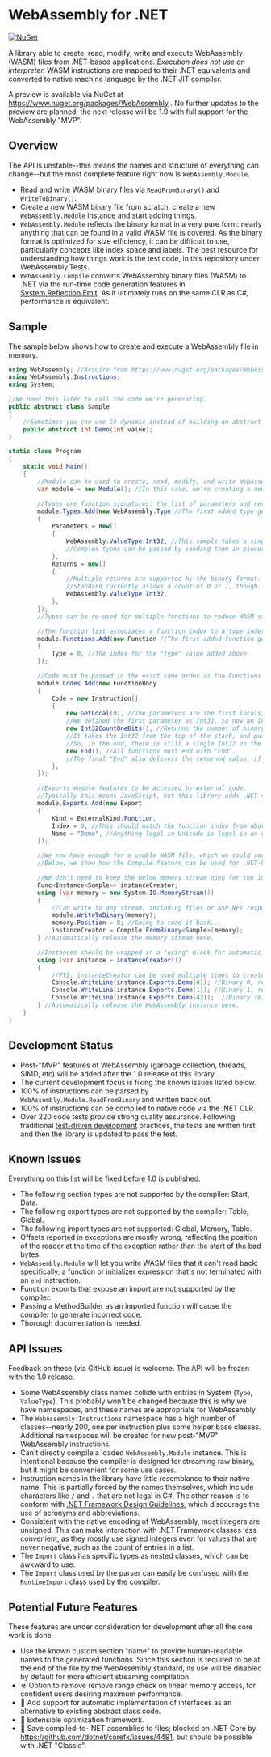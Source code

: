 ﻿# WebAssembly for .NET
[![NuGet](https://img.shields.io/nuget/v/WebAssembly.svg)](https://www.nuget.org/packages/WebAssembly)

A library able to create, read, modify, write and execute WebAssembly (WASM) files from .NET-based applications.
*Execution does not use an interpreter.*
WASM instructions are mapped to their .NET equivalents and converted to native machine language by the .NET JIT compiler.

A preview is available via NuGet at https://www.nuget.org/packages/WebAssembly .
No further updates to the preview are planned; the next release will be 1.0 with full support for the WebAssembly "MVP".

## Overview

The API is unstable--this means the names and structure of everything can change--but the most complete feature right now is `WebAssembly.Module`.

- Read and write WASM binary files via `ReadFromBinary()` and `WriteToBinary()`.
- Create a new WASM binary file from scratch: create a new `WebAssembly.Module` instance and start adding things.
- `WebAssembly.Module` reflects the binary format in a very pure form: nearly anything that can be found in a valid WASM file is covered.
As the binary format is optimized for size efficiency, it can be difficult to use, particularly concepts like index space and labels.
The best resource for understanding how things work is the test code, in this repository under WebAssembly.Tests.
- `WebAssembly.Compile` converts WebAssembly binary files (WASM) to .NET via the run-time code generation features in [System.Reflection.Emit](https://msdn.microsoft.com/en-us/library/system.reflection.emit.aspx).
As it ultimately runs on the same CLR as C#, performance is equivalent.

## Sample

The sample below shows how to create and execute a WebAssembly file in memory.

``` C#
using WebAssembly; //Acquire from https://www.nuget.org/packages/WebAssembly
using WebAssembly.Instructions;
using System;

//We need this later to call the code we're generating.
public abstract class Sample
{
	//Sometimes you can use C# dynamic instead of building an abstract class like this.
	public abstract int Demo(int value);
}

static class Program
{
	static void Main()
	{
		//Module can be used to create, read, modify, and write WebAssembly files.
		var module = new Module(); //In this case, we're creating a new one.

		//Types are function signatures: the list of parameters and returns.
		module.Types.Add(new WebAssembly.Type //The first added type gets index 0.
		{
			Parameters = new[]
			{
				WebAssembly.ValueType.Int32, //This sample takes a single Int32 as input.
				//Complex types can be passed by sending them in pieces.
			},
			Returns = new[]
			{
				//Multiple returns are supported by the binary format.
				//Standard currently allows a count of 0 or 1, though.
				WebAssembly.ValueType.Int32,
			},
		});
		//Types can be re-used for multiple functions to reduce WASM size.

		//The function list associates a function index to a type index.
		module.Functions.Add(new Function //The first added function gets index 0.
		{
			Type = 0, //The index for the "type" value added above.
		});

		//Code must be passed in the exact same order as the Functions above.
		module.Codes.Add(new FunctionBody
		{
			Code = new Instruction[]
			{
				new GetLocal(0), //The parameters are the first locals, in order.
				//We defined the first parameter as Int32, so now an Int32 is at the top of the stack.
				new Int32CountOneBits(), //Returns the number of binary bits set to 1.
				//It takes the Int32 from the top of the stack, and pushes the return value.
				//So, in the end, there is still a single Int32 on the stack, but it's now the result of Int32CountOneBits.
				new End(), //All functions must end with "End".
				//The final "End" also delivers the returned value, if the type says that a value is returned.
			},
		});

		//Exports enable features to be accessed by external code.
		//Typically this means JavaScript, but this library adds .NET execution capability, too.
		module.Exports.Add(new Export
		{
			Kind = ExternalKind.Function,
			Index = 0, //This should match the function index from above.
			Name = "Demo", //Anything legal in Unicode is legal in an export name.
		});

		//We now have enough for a usable WASM file, which we could save with module.WriteToBinary().
		//Below, we show how the Compile feature can be used for .NET-based execution.

		//We don't need to keep the below memory stream open for the instance creator.
		Func<Instance<Sample>> instanceCreator;
		using (var memory = new System.IO.MemoryStream())
		{
			//Can write to any stream, including files or ASP.NET responses, for example.
			module.WriteToBinary(memory);
			memory.Position = 0; //Going to read it back...
			instanceCreator = Compile.FromBinary<Sample>(memory);
		} //Automatically release the memory stream here.

		//Instances should be wrapped in a "using" block for automatic disposal.
		using (var instance = instanceCreator())
		{
			//FYI, instanceCreator can be used multiple times to create independant instances.
			Console.WriteLine(instance.Exports.Demo(0)); //Binary 0, result 0
			Console.WriteLine(instance.Exports.Demo(1)); //Binary 1, result 1,
			Console.WriteLine(instance.Exports.Demo(42));  //Binary 101010, result 3
		} //Automatically release the WebAssembly instance here.
	}
}
```

## Development Status

- Post-"MVP" features of WebAssembly (garbage collection, threads, SIMD, etc) will be added after the 1.0 release of this library.
- The current development focus is fixing the known issues listed below.
- 100% of instructions can be parsed by `WebAssembly.Module.ReadFromBinary` and written back out.
- 100% of instructions can be compiled to native code via the .NET CLR.
- Over 220 code tests provide strong quality assurance.
Following traditional [test-driven development](https://en.wikipedia.org/wiki/Test-driven_development) practices, the tests are written first and then the library is updated to pass the test.

## Known Issues

Everything on this list will be fixed before 1.0 is published.

* The following section types are not supported by the compiler: Start, Data.
* The following export types are not supported by the compiler: Table, Global.
* The following import types are not supported: Global, Memory, Table.
* Offsets reported in exceptions are mostly wrong, reflecting the position of the reader at the time of the exception rather than the start of the bad bytes.
* `WebAssembly.Module` will let you write WASM files that it can't read back: specifically, a function or initializer expression that's not terminated with an `end` instruction.
* Function exports that expose an import are not supported by the compiler.
* Passing a MethodBuilder as an imported function will cause the compiler to generate incorrect code.
* Thorough documentation is needed.

## API Issues

Feedback on these (via GitHub issue) is welcome.
The API will be frozen with the 1.0 release.

* Some WebAssembly class names collide with entries in System (`Type`, `ValueType`).
This probably won't be changed because this is why we have namespaces, and these names are appropriate for WebAssembly.
* The `WebAssembly.Instructions` namespace has a high number of classes--nearly 200, one per instruction plus some helper base classes.
Additional namespaces will be created for new post-"MVP" WebAssembly instructions.
* Can't directly compile a loaded `WebAssembly.Module` instance.
This is intentional because the compiler is designed for streaming raw binary, but it might be convenient for some use cases.
* Instruction names in the library have little resemblance to their native name.
This is partially forced by the names themselves, which include characters like `/` and `.` that are not legal in C#.
The other reason is to conform with [.NET Framework Design Guidelines](https://docs.microsoft.com/en-us/dotnet/standard/design-guidelines/names-of-classes-structs-and-interfaces), which discourage the use of acronyms and abbreviations.
* Consistent with the native encoding of WebAssembly, most integers are unsigned.
This can make interaction with .NET Framework  classes less convenient, as they mostly use signed integers even for values that are never negative, such as the count of entries in a list.
* The `Import` class has specific types as nested classes, which can be awkward to use.
* The `Import` class used by the parser can easily be confused with the `RuntimeImport` class used by the compiler.

## Potential Future Features

These features are under consideration for development after all the core work is done.

- Use the known custom section "name" to provide human-readable names to the generated functions.
Since this section is required to be at the end of the file by the WebAssembly standard, its use will be disabled by default for more efficient streaming compilation.
- ☣ Option to remove remove range check on linear memory access, for confident users desiring maximum performance.
- 🤔 Add support for automatic implementation of interfaces as an alternative to existing abstract class code.
- 🚀 Extensible optimization framework.
- 🛑 Save compiled-to-.NET assemblies to files; blocked on .NET Core by https://github.com/dotnet/corefx/issues/4491, but should be possible with .NET "Classic".